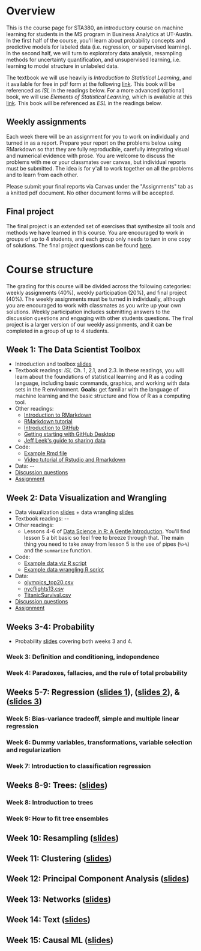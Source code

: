 # Overview

This is the course page for STA380, an introductory course on machine learning for students in the MS program in Business Analytics at UT-Austin. In the first half of the course, you'll learn about probability concepts and predictive models for labeled data (i.e. regression, or supervised learning). In the second half, we will turn to exploratory data analysis, resampling methods for uncertainty quantification, and unsupervised learning, i.e. learning to model structure in unlabeled data.

The textbook we will use heavily is *Introduction to Statistical Learning*, and it available for free in pdf form at the following [link](https://trevorhastie.github.io/ISLR/ISLR%20Seventh%20Printing.pdf).  This book will be referenced as *ISL* in the readings below.  For a more advanced (optional) book, we will use *Elements of Statistical Learning*, which is available at this [link](https://hastie.su.domains/Papers/ESLII.pdf).  This book will be referenced as *ESL* in the readings below.

## Weekly assignments

Each week there will be an assignment for you to work on individually and turned in as a report.  Prepare your report on the problems below using RMarkdown so that they are fully reproducible, carefully integrating visual and numerical evidence with prose.  You are welcome to discuss the problems with me or your classmates over canvas, but individual reports must be submitted.  The idea is for y'all to work together on all the problems and to learn from each other.

Please submit your final reports via Canvas under the "Assignments" tab as a knitted pdf document.  No other document forms will be accepted.  

## Final project

The final project is an extended set of exercises that synthesize all tools and methods we have learned in this course.  You are encouraged to work in groups of up to 4 students, and each group only needs to turn in one copy of solutions.  The final project questions can be found [here](final/final.md).

# Course structure

The grading for this course will be divided across the following categories: weekly assignments (40\%), weekly participation (20\%), and final project (40\%).  The weekly assignments must be turned in individually, although you are encouraged to work with classmates as you write up your own solutions.  Weekly participation includes submitting answers to the discussion questions and engaging with other students questions.  The final project is a larger version of our weekly assignments, and it can be completed in a group of up to 4 students.  

## Week 1: The Data Scientist Toolbox 

- Introduction and toolbox [slides](slides/week1_UT.pdf)
- Textbook readings: *ISL* Ch. 1, 2.1, and 2.3.  In these readings, you will learn about the foundations of statistical learning and R as a coding language, including basic commands, graphics, and working with data sets in the R environment. **Goals:** get familiar with the language of machine learning and the basic structure and flow of R as a computing tool.
- Other readings:
	- [Introduction to RMarkdown](http://rmarkdown.rstudio.com)  
	- [RMarkdown tutorial](https://rmarkdown.rstudio.com/lesson-1.html)  
	- [Introduction to GitHub](https://guides.github.com/activities/hello-world/)   
	- [Getting starting with GitHub Desktop](https://help.github.com/en/desktop/getting-started-with-github-desktop)  
	- [Jeff Leek's guide to sharing data](https://github.com/jtleek/datasharing)     
- Code: 
	- [Example Rmd file](code/example.Rmd) 
	- [Video tutorial of Rstudio and Rmarkdown](https://d2y36twrtb17ty.cloudfront.net/sessions/482c3219-8866-4a4c-bd99-af31010d035d/ace8beaa-c5f7-4211-b937-af31010d036d-20d525bd-49f7-410d-8e9d-af3101105ec5.mp4?invocationId=c08536fe-404e-ed11-a9ef-0a8e213f0382)
- Data: --
- [Discussion questions](discussions/week1.md)
- [Assignment](assignments/week1.md)

## Week 2: Data Visualization and Wrangling

- Data visualization [slides](slides/week2-dataviz_UT.pdf) + data wrangling [slides](slides/week2-datawrangling_UT.pdf)
- Textbook readings: --
- Other readings:
	- Lessons 4-6 of [Data Science in R: A Gentle Introduction](https://bookdown.org/jgscott/DSGI/).  You'll find lesson 5 a bit basic so feel free to breeze through that.  The main thing you need to take away from lesson 5 is the use of pipes (`%>%`) and the `summarize` function.    
- Code: 
	- [Example data viz R script](code/datavis_intro.R)
	- [Example data wrangling R script](code/nycflights_wrangle.R)
- Data: 
	- [olympics_top20.csv](https://downgit.github.io/#/home?url=https://github.com/dpuelz/MachineLearning_MSBA-WP/blob/main/data/olympics_top20.csv) 
	- [nycflights13.csv](https://downgit.github.io/#/home?url=https://github.com/dpuelz/MachineLearning_MSBA-WP/blob/main/data/nycflights13.csv)
	- [TitanicSurvival.csv](https://downgit.github.io/#/home?url=https://github.com/dpuelz/MachineLearning_MSBA-WP/blob/main/data/TitanicSurvival.csv)
- [Discussion questions](discussions/week2.md)
- [Assignment](assignments/week2.md)


## Weeks 3-4: Probability

- Probability [slides](slides/week3.pdf) covering both weeks 3 and 4.

### Week 3: Definition and conditioning, independence
### Week 4: Paradoxes, fallacies, and the rule of total probability


## Weeks 5-7: Regression ([slides 1](slides/Sec1_Intro.pdf)), ([slides 2](slides/Sec2_Regression.pdf)), & ([slides 3](slides/naive_bayes_text.pdf))

### Week 5: Bias-variance tradeoff, simple and multiple linear regression
### Week 6: Dummy variables, transformations, variable selection and regularization
### Week 7: Introduction to classification regression


## Weeks  8-9: Trees: ([slides](slides/Sec4_Trees.pdf))

### Week 8: Introduction to trees
### Week 9: How to fit tree ensembles


## Week 10: Resampling ([slides](slides/bootstrap_STA380.pdf))


## Week 11: Clustering ([slides](slides/05-clustering.pdf))


## Week 12: Principal Component Analysis ([slides](slides/06-PCA.pdf))


## Week 13: Networks ([slides](slides/Networks.pdf))


## Week 14: Text ([slides](slides/text_intro.pdf))


## Week 15: Causal ML ([slides](slides/causalML.pdf))

